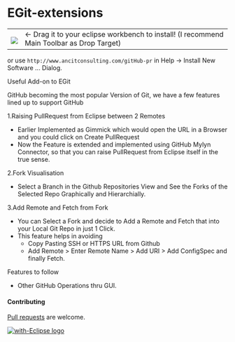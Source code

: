 EGit-extensions
===============

<table style="border: none; width:100%">
  <tbody>
    <tr style="border:none;">
      <td style="vertical-align: middle; padding-top: 10px; border: none;">
        <a href="http://marketplace.eclipse.org/marketplace-client-intro?mpc_install=945463" title="Drag and drop onto a running Eclipse Main Toolbar to install GitHub Extensions">
          <img src="http://marketplace.eclipse.org/misc/installbutton.png">
        </a>
      </td>
      <td style="vertical-align: middle; text-align: left; border: none;">
        ← Drag it to your eclipse workbench to install! (I recommend Main Toolbar as Drop Target)</td>
    </tr>
  </tbody>
</table>

or use `http://www.ancitconsulting.com/gitHub-pr` in Help -> Install New Software ... Dialog.


Useful Add-on to EGit

GitHub becoming the most popular Version of Git, we have a few features lined up to support GitHub

1.Raising PullRequest from Eclipse between 2 Remotes
  - Earlier Implemented as Gimmick which would open the URL in a Browser and you could click on Create PullRequest
  - Now the Feature is extended and implemented using GitHub Mylyn Connector, so that you can raise PullRequest from Eclipse itself in the true sense.

2.Fork Visualisation
  - Select a Branch in the Github Repositories View and See the Forks of the Selected Repo Graphically and Hierarchially.

3.Add Remote and Fetch from Fork
  - You can Select a Fork and decide to Add a Remote and Fetch that into your Local Git Repo in just 1 Click.
  - This feature helps in avoiding 
    - Copy Pasting SSH or HTTPS URL from Github
    - Add Remote > Enter Remote Name > Add URI > Add ConfigSpec and finally Fetch.

Features to follow
  - Other GitHub Operations thru GUI.

#### Contributing

[Pull requests](http://help.github.com/send-pull-requests) are welcome.

<a href="http://with-eclipse.github.io/" target="_blank">
<img alt="with-Eclipse logo" src="http://with-eclipse.github.io/with-eclipse-0.jpg" /></a>
